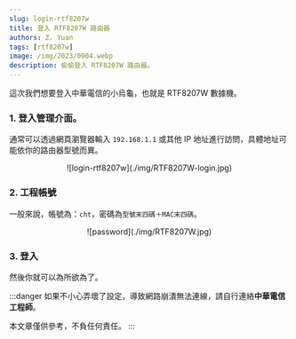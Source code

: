 ```yaml
---
slug: login-rtf8207w
title: 登入 RTF8207W 路由器
authors: Z. Yuan
tags: [rtf8207w]
image: /img/2023/0904.webp
description: 偷偷登入 RTF8207W 路由器。
---
```


這次我們想要登入中華電信的小烏龜，也就是 RTF8207W 數據機。

<!-- truncate -->

### 1. 登入管理介面。

通常可以透過網頁瀏覽器輸入 `192.168.1.1` 或其他 IP 地址進行訪問，具體地址可能依你的路由器型號而異。

<div align="center">
<figure style={{"width": "60%"}}>
![login-rtf8207w](./img/RTF8207W-login.jpg)
</figure>
</div>

### 2. 工程帳號

一般來說，帳號為：`cht`，密碼為`型號末四碼＋MAC末四碼`。

<div align="center">
<figure style={{"width": "60%"}}>
![password](./img/RTF8207W.jpg)
</figure>
</div>

### 3. 登入

然後你就可以為所欲為了。

:::danger
如果不小心弄壞了設定，導致網路崩潰無法連線，請自行連絡**中華電信工程師**。

本文章僅供參考，不負任何責任。
:::
